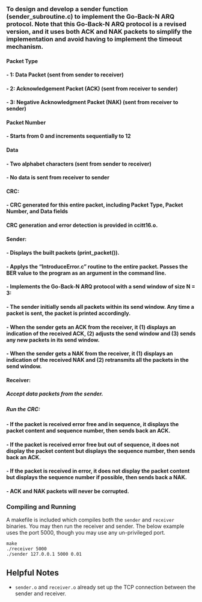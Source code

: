 ### To design and develop a sender function (sender_subroutine.c) to implement the Go-Back-N ARQ protocol. Note that this Go-Back-N ARQ protocol is a revised version, and it uses both ACK and NAK packets to simplify the implementation and avoid having to implement the timeout mechanism.

#### Packet Type
#### - 1: Data Packet (sent from sender to receiver)
#### - 2: Acknowledgement Packet (ACK) (sent from receiver to sender)
#### - 3: Negative Acknowledgment Packet (NAK) (sent from receiver to sender)
#### Packet Number
#### - Starts from 0 and increments sequentially to 12
#### Data
#### - Two alphabet characters (sent from sender to receiver)
#### - No data is sent from receiver to sender
#### CRC:
#### - CRC generated for this entire packet, including Packet Type, Packet Number, and Data fields

#### CRC generation and error detection is provided in ccitt16.o.
#### Sender:
#### - Displays the built packets (print_packet()).
#### - Applys the “IntroduceError.c” routine to the entire packet. Passes the BER value to the program as an argument in the command line.
#### - Implements the Go-Back-N ARQ protocol with a send window of size N = 3:
#### - The sender initially sends all packets within its send window. Any time a packet is sent, the packet is printed accordingly.
#### - When the sender gets an ACK from the receiver, it (1) displays an indication of the received ACK, (2) adjusts the send window and (3) sends any new packets in its send window.
#### - When the sender gets a NAK from the receiver, it (1) displays an indication of the received NAK and (2) retransmits all the packets in the send window.

#### Receiver: 
##### Accept data packets from the sender.
##### Run the CRC:
#### - If the packet is received error free and in sequence, it displays the packet content and sequence number, then sends back an ACK.
#### - If the packet is received error free but out of sequence, it does not display the packet content but displays the sequence number, then sends back an ACK.
#### - If the packet is received in error, it does not display the packet content but displays the sequence number if possible, then sends back a NAK.
#### - ACK and NAK packets will never be corrupted.

### Compiling and Running

A makefile is included which compiles both the `sender` and `receiver` binaries. You may then run the receiver and sender. The below example uses the port 5000, though you may use any un-privileged port.

```shell
make
./receiver 5000
./sender 127.0.0.1 5000 0.01
```

## Helpful Notes

- `sender.o` and `receiver.o` already set up the TCP connection between the sender and receiver.
